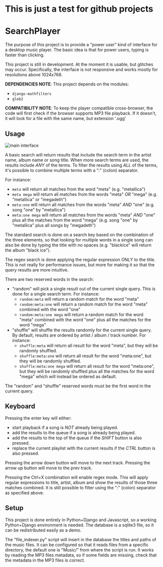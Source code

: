 # This is just a test for github projects

# SearchPlayer

The purpose of this project is to provide a "power user" kind of interface for a desktop music player.
The basic idea is that for power users, typing is faster than clicking.

This project is still in development. At the moment it is usable, but glitches may occur. Specifically, the interface is not responsive and works mostly for resolutions above 1024x768.

**DEPENDENCIES NOTE**: This project depends on the modules:
  - `django-mathfilters`
  - `glob2`

**COMPATIBILITY NOTE**: To keep the player compatible cross-browser, the code will first check if the browser supports MP3 file playback. If it doesn't, it will look for a file with the same name, but extension '.ogg'

## Usage

![main interface](https://raw.githubusercontent.com/codezapper/PythonCodeExercises/master/SearchPlayer/search_player_screenshot.png)

A basic search will return results that include the search term in the artist name, album name or song title.
When more search terms are used, the results include *ANY* of the terms.
To filter the results using *ALL* of the terms, it's possible to combine multiple terms with a ":" (colon) separator.

For instance:
  - `meta` will return all matches from the word "meta" (e.g. "metallica")
  - `meta mega` will return all matches from the words "meta" *OR* "mega" (e.g. "metallica" or "megadeth")
  - `meta:one` will return all matches from the words "meta" *AND* "one" (e.g. song "one" by "metallica")
  - `meta:one mega` will return all matches from the words "meta" *AND* "one" plus all the matches from the word "mega" (e.g. song "one" by "metallica" plus all songs by "megadeth")

The standard search is done on a search key based on the combination of the three elements, so that looking for multiple words
in a single song can also be done by typing the title with no spaces (e.g. "blackice" will return the album "black ice").

The regex search is done applying the regular expression ONLY to the title.
This is not really for performance issues, but more for making it so that the query results are more intuitive.

There are two reserved words in the search:
  - "random" will pick a single result out of the current single query. This is done for a single search term. For instance:
    - `random:meta` will return a random match for the word "meta"
    - `random:meta:one` will return a random match for the word "meta" combined with the word "one"
    - `random:meta:one mega` will return a random match for the word "meta" combined with the word "one" plus all the matches for the word "mega"
  - "shuffle" will shuffle the results randomly for the current single query. By default, results are ordered by artist / album / track number. For instance:
    - `shuffle:meta` will return all result for the word "meta", but they will be randomly shuffled.
    - `shuffle:meta:one` will return all result for the word "meta:one", but they will be randomly shuffled.
    - `shuffle:meta:one mega` will return all result for the word "meta:one", but they will be randomly shuffled plus all the matches for the word "mega" which will instead be ordered as default.

The "random" and "shuffle" reserved words must be the first word in the current query.

## Keyboard

Pressing the enter key will either:
  - start playback if a song is *NOT* already being played.
  - add the results to the queue if a song is already being played.
  - add the results to the top of the queue if the *SHIFT* button is also pressed.
  - replace the current playlist with the current results if the *CTRL* button is also pressed.

Pressing the arrow down button will move to the next track.
Pressing the arrow up button will move to the prev track.

Pressing the Ctrl+X combination will enable regex mode. This will apply regular expressions to title, artist, album and show the results of those three matches combined. It is still possible to filter using the ":" (colon) separator as specified above.

## Setup

This project is done entirely in Python+Django and Javascript, so a working Python+Django environment is needed.
The database is a sqlite3 file, so it can be redistributed easily as a demo.

The "file_indexer.py" script will insert in the database the titles and paths of the music files.
It can be configured so that it reads files from a specific directory, the default one is "Music/" from where the script is run.
It works by reading the MP3 files metadata, so if some fields are missing, check that the metadata in the MP3 files is correct.
